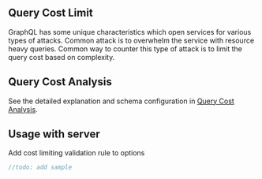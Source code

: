 ## Query Cost Limit

GraphQL has some unique characteristics which open services
for various types of attacks. Common attack is to overwhelm
the service with resource heavy queries. Common way to counter
this type of attack is to limit the query cost based on complexity.

## Query Cost Analysis

See the detailed explanation and schema configuration in
[Query Cost Analysis](xref://server:5-extensions/5-query-cost-analysis.md).

## Usage with server

Add cost limiting validation rule to options

```csharp
//todo: add sample
```
